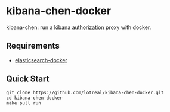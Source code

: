 # kibana-chen-docker

kibana-chen: run a [kibana authorization proxy](https://github.com/chenryn/kibana-authorization) with docker.

## Requirements

- [elasticsearch-docker](https://github.com/lotreal/elasticsearch-docker)

## Quick Start

```
git clone https://github.com/lotreal/kibana-chen-docker.git
cd kibana-chen-docker
make pull run
```
